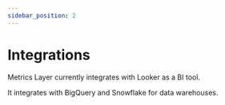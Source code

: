 ```yaml
---
sidebar_position: 2
---
```


# Integrations

Metrics Layer currently integrates with Looker as a BI tool.

It integrates with BigQuery and Snowflake for data warehouses.

